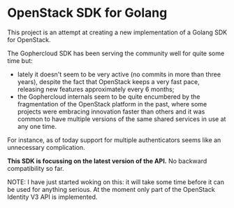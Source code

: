 # OpenStack SDK for Golang

This project is an attempt at creating a new implementation of a Golang SDK for OpenStack.

The Gophercloud SDK has been serving the community well for quite some time but:

- lately it doesn't seem to be very active (no commits in more than three years), despite the fact that OpenStack keeps a very fast pace, releasing new features approximately every 6 months;
- the Gophercloud internals seem to be quite encumbered by the fragmentation of the OpenStack platform in the past, where some projects were embracing innovation faster than others and it was common to have multiple versions of the same shared services in use at any one time. 
 
For instance, as of today support for multiple authenticators seems like an unnecessary complication.

__This SDK is focussing on the latest version of the API.__ No backward compatibility so far.

NOTE: I have just started woking on this: it will take some time before it can be used for anything serious. At the moment only part of the OpenStack Identity V3 API is implemented.
